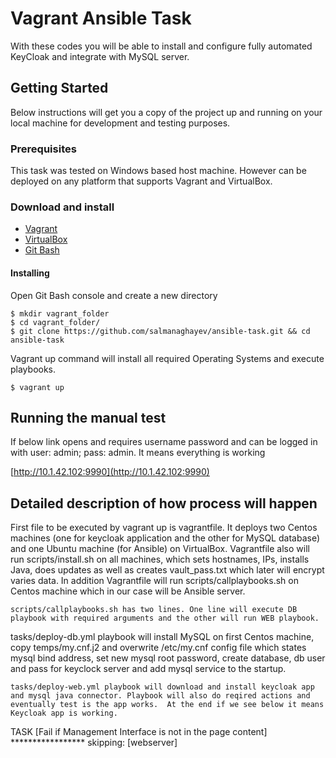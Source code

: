 # Vagrant Ansible Task 

With these codes you will be able to install and configure fully automated KeyCloak and integrate with MySQL server.

## Getting Started

Below instructions will get you a copy of the project up and running on your local machine for development and testing purposes. 

### Prerequisites

This task was tested on Windows based host machine. However can be deployed on any platform that supports Vagrant and VirtualBox.

### Download and install 

* [Vagrant](https://www.vagrantup.com/downloads.html)
* [VirtualBox](https://www.virtualbox.org/wiki/Downloads)
* [Git Bash](https://git-scm.com/downloads)

#### Installing

Open Git Bash console and create a new directory
```
$ mkdir vagrant_folder
$ cd vagrant_folder/
$ git clone https://github.com/salmanaghayev/ansible-task.git && cd ansible-task
```
Vagrant up command will install all required Operating Systems and execute playbooks.
```
$ vagrant up
```

## Running the manual test

If below link opens and requires username password and can be logged in with user: admin; pass: admin. It means everything is working

[http://10.1.42.102:9990](http://10.1.42.102:9990)

## Detailed description of how process will happen

First file to be executed by vagrant up is vagrantfile. It deploys two Centos machines (one for keycloak application and the other for MySQL database) and one Ubuntu machine (for Ansible) on VirtualBox. Vagrantfile also will run scripts/install.sh on all machines, which sets hostnames, IPs, installs Java, does updates as well as creates vault_pass.txt which later will encrypt  varies data. 
In addition Vagrantfile will run scripts/callplaybooks.sh on Centos machine which in our case will be Ansible server. 
```
scripts/callplaybooks.sh has two lines. One line will execute DB playbook with required arguments and the other will run WEB playbook. 
```
tasks/deploy-db.yml playbook will install MySQL on first Centos machine, copy temps/my.cnf.j2 and overwrite /etc/my.cnf config file which states mysql bind address, set new mysql root password, create database, db user and pass for keyclock server and add mysql service to the startup.
```
tasks/deploy-web.yml playbook will download and install keycloak app  and mysql java connector. Playbook will also do reqired actions and eventually test is the app works.  At the end if we see below it means Keycloak app is working.
```
TASK [Fail if Management Interface is not in the page content] *****************
skipping: [webserver]
```

